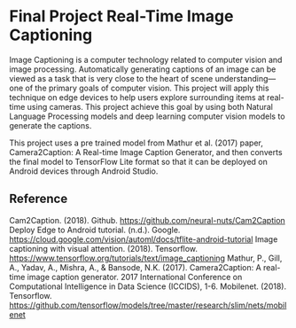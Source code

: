 # Final Project Real-Time Image Captioning

Image Captioning is a computer technology related to computer vision and image processing. 
Automatically generating captions of an image can be viewed as a task that is very close to the heart of scene understanding—one of the primary goals of computer vision. 
This project will apply this technique on edge devices to help users explore surrounding items at real-time using cameras. 
This project achieve this goal by using both Natural Language Processing models and deep learning computer vision models to generate the captions.

This project uses a pre trained model from Mathur et al. (2017) paper, Camera2Caption: A Real-time Image Caption Generator, and then converts the final model to TensorFlow Lite format so that it can be deployed on Android devices through Android Studio.

## Reference
Cam2Caption. (2018). Github. https://github.com/neural-nuts/Cam2Caption 
Deploy Edge to Android tutorial. (n.d.). Google. https://cloud.google.com/vision/automl/docs/tflite-android-tutorial
Image captioning with visual attention. (2018). Tensorflow. https://www.tensorflow.org/tutorials/text/image_captioning
Mathur, P., Gill, A., Yadav, A., Mishra, A., & Bansode, N.K. (2017). Camera2Caption: A real-time image caption generator. 2017 International Conference on Computational Intelligence in Data Science (ICCIDS), 1-6.
Mobilenet. (2018). Tensorflow. https://github.com/tensorflow/models/tree/master/research/slim/nets/mobilenet 
